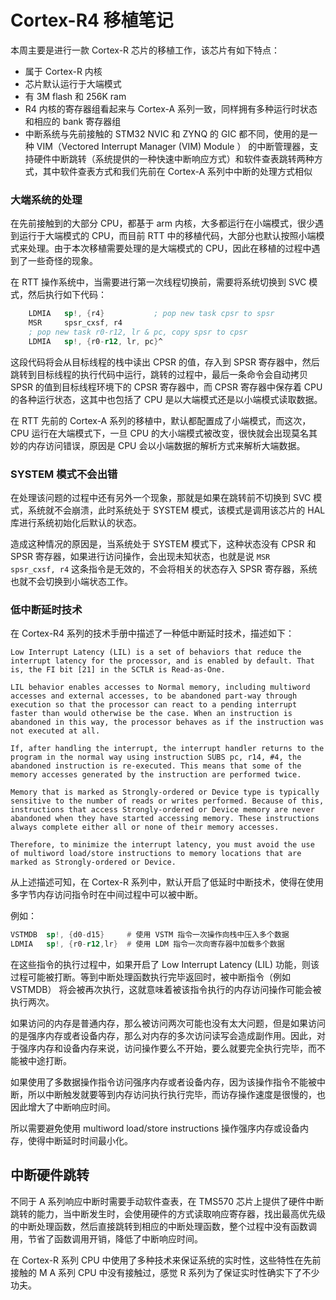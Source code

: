 # Cortex-R4 移植笔记

本周主要是进行一款 Cortex-R 芯片的移植工作，该芯片有如下特点：

- 属于 Cortex-R 内核
- 芯片默认运行于大端模式
- 有 3M flash 和 256K ram
- R4 内核的寄存器组看起来与 Cortex-A 系列一致，同样拥有多种运行时状态和相应的 bank 寄存器组
- 中断系统与先前接触的 STM32 NVIC 和 ZYNQ 的 GIC 都不同，使用的是一种 VIM（Vectored Interrupt Manager (VIM) Module ） 的中断管理器，支持硬件中断跳转（系统提供的一种快速中断响应方式）和软件查表跳转两种方式，其中软件查表方式和我们先前在 Cortex-A 系列中中断的处理方式相似

### 大端系统的处理

在先前接触到的大部分 CPU，都基于 arm 内核，大多都运行在小端模式，很少遇到运行于大端模式的 CPU，而目前 RTT 中的移植代码，大部分也默认按照小端模式来处理。由于本次移植需要处理的是大端模式的 CPU，因此在移植的过程中遇到了一些奇怪的现象。

在 RTT 操作系统中，当需要进行第一次线程切换前，需要将系统切换到 SVC 模式，然后执行如下代码：

```asm
    LDMIA   sp!, {r4}           ; pop new task cpsr to spsr
    MSR     spsr_cxsf, r4
    ; pop new task r0-r12, lr & pc, copy spsr to cpsr
    LDMIA   sp!, {r0-r12, lr, pc}^ 
```

这段代码将会从目标线程的栈中读出 CPSR 的值，存入到 SPSR 寄存器中，然后跳转到目标线程的执行代码中运行，跳转的过程中，最后一条命令会自动拷贝 SPSR 的值到目标线程环境下的 CPSR 寄存器中，而 CPSR 寄存器中保存着 CPU 的各种运行状态，这其中也包括了 CPU 是以大端模式还是以小端模式读取数据。

在 RTT 先前的 Cortex-A 系列的移植中，默认都配置成了小端模式，而这次，CPU 运行在大端模式下，一旦 CPU 的大小端模式被改变，很快就会出现莫名其妙的内存访问错误，原因是 CPU 会以小端数据的解析方式来解析大端数据。

### SYSTEM 模式不会出错

在处理该问题的过程中还有另外一个现象，那就是如果在跳转前不切换到 SVC 模式，系统就不会崩溃，此时系统处于 SYSTEM 模式，该模式是调用该芯片的 HAL 库进行系统初始化后默认的状态。

造成这种情况的原因是，当系统处于 SYSTEM 模式下，这种状态没有 CPSR 和 SPSR 寄存器，如果进行访问操作，会出现未知状态，也就是说 `MSR     spsr_cxsf, r4` 这条指令是无效的，不会将相关的状态存入 SPSR 寄存器，系统也就不会切换到小端状态工作。

### 低中断延时技术

在 Cortex-R4 系列的技术手册中描述了一种低中断延时技术，描述如下：

```
Low Interrupt Latency (LIL) is a set of behaviors that reduce the interrupt latency for the processor, and is enabled by default. That is, the FI bit [21] in the SCTLR is Read-as-One.

LIL behavior enables accesses to Normal memory, including multiword accesses and external accesses, to be abandoned part-way through execution so that the processor can react to a pending interrupt faster than would otherwise be the case. When an instruction is abandoned in this way, the processor behaves as if the instruction was not executed at all. 

If, after handling the interrupt, the interrupt handler returns to the program in the normal way using instruction SUBS pc, r14, #4, the abandoned instruction is re-executed. This means that some of the memory accesses generated by the instruction are performed twice. 

Memory that is marked as Strongly-ordered or Device type is typically sensitive to the number of reads or writes performed. Because of this, instructions that access Strongly-ordered or Device memory are never abandoned when they have started accessing memory. These instructions always complete either all or none of their memory accesses. 

Therefore, to minimize the interrupt latency, you must avoid the use of multiword load/store instructions to memory locations that are marked as Strongly-ordered or Device. 
```

从上述描述可知，在 Cortex-R 系列中，默认开启了低延时中断技术，使得在使用多字节内存访问指令时在中间过程中可以被中断。

例如：

```asm
VSTMDB  sp!, {d0-d15}     # 使用 VSTM 指令一次操作向栈中压入多个数据 
LDMIA   sp!, {r0-r12,lr}  # 使用 LDM 指令一次向寄存器中加载多个数据
```

在这些指令的执行过程中，如果开启了 Low Interrupt Latency (LIL)  功能，则该过程可能被打断。等到中断处理函数执行完毕返回时，被中断指令（例如 VSTMDB） 将会被再次执行，这就意味着被该指令执行的内存访问操作可能会被执行两次。

如果访问的内存是普通内存，那么被访问两次可能也没有太大问题，但是如果访问的是强序内存或者设备内存，那么对内存的多次访问读写会造成副作用。因此，对于强序内存和设备内存来说，访问操作要么不开始，要么就要完全执行完毕，而不能被中途打断。

如果使用了多数据操作指令访问强序内存或者设备内存，因为该操作指令不能被中断，所以中断触发就要等到内存访问执行执行完毕，而访存操作速度是很慢的，也因此增大了中断响应时间。

所以需要避免使用 multiword load/store instructions 操作强序内存或设备内存，使得中断延时时间最小化。

## 中断硬件跳转

不同于 A 系列响应中断时需要手动软件查表，在 TMS570 芯片上提供了硬件中断跳转的能力，当中断发生时，会使用硬件的方式读取响应寄存器，找出最高优先级的中断处理函数，然后直接跳转到相应的中断处理函数，整个过程中没有函数调用，节省了函数调用开销，降低了中断响应时间。

在 Cortex-R 系列 CPU 中使用了多种技术来保证系统的实时性，这些特性在先前接触的 M A 系列 CPU 中没有接触过，感觉 R 系列为了保证实时性确实下了不少功夫。